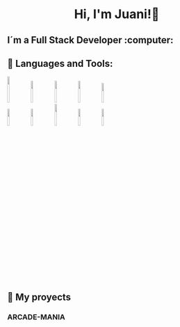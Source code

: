 <h1 align="center">Hi, I'm Juani!👋</h1>

<h2 align="start">
I´m a Full Stack Developer :computer: 
</h2>

## 🔽 Languages and Tools:

<p>
  <code><img width="10%" height="60px" src="https://www.vectorlogo.zone/logos/w3_html5/w3_html5-ar21.svg"></code>
  <code><img width="10%" height="50px" src="https://www.vectorlogo.zone/logos/w3_css/w3_css-ar21.svg"></code>
  <code><img width="10%" height="50px" src="https://www.vectorlogo.zone/logos/javascript/javascript-icon.svg"></code>
  <code><img width="10%" height="50px" src="https://www.vectorlogo.zone/logos/reactjs/reactjs-ar21.svg"></code>
  <code><img width="10%" height="45" src="https://cdn.worldvectorlogo.com/logos/redux.svg"></code>
  <br />
  <code><img width="10%" src="https://www.vectorlogo.zone/logos/git-scm/git-scm-ar21.svg"></code>
  <code><img width="10%" src="https://www.vectorlogo.zone/logos/nodejs/nodejs-ar21.svg"></code>
  <code><img  width="10%" height="50px" src="https://github.com/WanCirone/wancirone/blob/main/logos/expressjs.svg"></code>
  <code><img width="10%" src="https://www.vectorlogo.zone/logos/postgresql/postgresql-ar21.svg"></code>
  <code><img width="10%" src="https://www.vectorlogo.zone/logos/sequelizejs/sequelizejs-ar21.svg"></code>
  <br />
</p>

## 🔽 My proyects

<h3>ARCADE-MANIA</h3>
<p>
  <a><img src=""></a>
  <a><img src=""></a>
  <a><img src=""></a>
</p>
